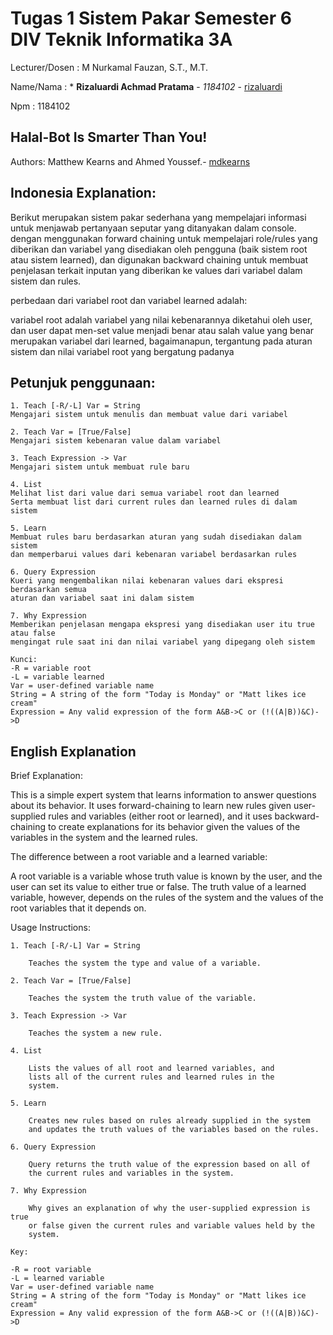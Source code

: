 # Tugas 1  Sistem Pakar Semester 6 DIV Teknik Informatika 3A

Lecturer/Dosen :  M Nurkamal Fauzan, S.T., M.T.

Name/Nama : * **Rizaluardi Achmad Pratama** - *1184102* - [rizaluardi](https://github.com/rizaluardi)

Npm : 1184102


## Halal-Bot Is Smarter Than You!

Authors: Matthew Kearns and Ahmed Youssef.- [mdkearns](https://github.com/mdkearns/expert-system-shell)

## Indonesia Explanation:

Berikut merupakan sistem pakar sederhana yang mempelajari informasi untuk menjawab
pertanyaan seputar yang ditanyakan dalam console. dengan menggunakan forward chaining
untuk mempelajari role/rules yang diberikan dan variabel yang disediakan oleh pengguna
(baik sistem root atau sistem learned), dan digunakan backward chaining untuk membuat
penjelasan terkait inputan yang diberikan ke values dari variabel dalam sistem dan rules.

perbedaan dari variabel root dan variabel learned adalah:

variabel root adalah variabel yang nilai kebenarannya diketahui oleh
user, dan user dapat men-set value menjadi benar atau salah
value yang benar merupakan variabel dari learned, bagaimanapun, tergantung pada aturan
sistem dan nilai variabel root yang bergatung padanya

## Petunjuk penggunaan:
```
1. Teach [-R/-L] Var = String
Mengajari sistem untuk menulis dan membuat value dari variabel

2. Teach Var = [True/False]
Mengajari sistem kebenaran value dalam variabel

3. Teach Expression -> Var
Mengajari sistem untuk membuat rule baru

4. List
Melihat list dari value dari semua variabel root dan learned
Serta membuat list dari current rules dan learned rules di dalam sistem

5. Learn
Membuat rules baru berdasarkan aturan yang sudah disediakan dalam sistem
dan memperbarui values dari kebenaran variabel berdasarkan rules

6. Query Expression
Kueri yang mengembalikan nilai kebenaran values dari ekspresi berdasarkan semua
aturan dan variabel saat ini dalam sistem

7. Why Expression
Memberikan penjelasan mengapa ekspresi yang disediakan user itu true atau false
mengingat rule saat ini dan nilai variabel yang dipegang oleh sistem

Kunci:
-R = variable root
-L = variable learned
Var = user-defined variable name
String = A string of the form "Today is Monday" or "Matt likes ice cream"
Expression = Any valid expression of the form A&B->C or (!((A|B))&C)->D
```


## English Explanation

Brief Explanation:

This is a simple expert system that learns information to answer questions
about its behavior. It uses forward-chaining to learn new rules given 
user-supplied rules and variables (either root or learned), and it uses 
backward-chaining to create explanations for its behavior given the values 
of the variables in the system and the learned rules.

The difference between a root variable and a learned variable:

A root variable is a variable whose truth value is known by the
user, and the user can set its value to either true or false. The
truth value of a learned variable, however, depends on the rules of
the system and the values of the root variables that it depends on.


Usage Instructions:

	1. Teach [-R/-L] Var = String
	
		Teaches the system the type and value of a variable.
		
	2. Teach Var = [True/False]
	
		Teaches the system the truth value of the variable.
		
	3. Teach Expression -> Var
	
		Teaches the system a new rule.
		
	4. List
	
		Lists the values of all root and learned variables, and
		lists all of the current rules and learned rules in the
		system.
		
	5. Learn
	
		Creates new rules based on rules already supplied in the system
		and updates the truth values of the variables based on the rules.
		
	6. Query Expression
	
		Query returns the truth value of the expression based on all of 
		the current rules and variables in the system.
		
	7. Why Expression
	
		Why gives an explanation of why the user-supplied expression is true
		or false given the current rules and variable values held by the
		system.
		
	Key:
	
	-R = root variable
	-L = learned variable
	Var = user-defined variable name
	String = A string of the form "Today is Monday" or "Matt likes ice cream"
	Expression = Any valid expression of the form A&B->C or (!((A|B))&C)->D

